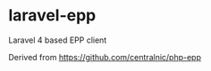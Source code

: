 laravel-epp
===========

Laravel 4 based EPP client

Derived from https://github.com/centralnic/php-epp

